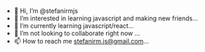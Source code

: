 - 👋 Hi, I’m @stefanirmjs
- 👀 I’m interested in learning javascript and making new friends...
- 🌱 I’m currently learning javascript/react...
- 💞️ I’m not looking to collaborate right now ...
- 📫 How to reach me stefanirm.js@gmail.com...

<!---
stefanirmjs/stefanirmjs is a ✨ special ✨ repository because its `README.md` (this file) appears on your GitHub profile.
You can click the Preview link to take a look at your changes.
--->
